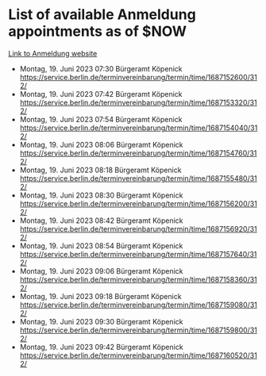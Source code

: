 # List of available Anmeldung appointments as of $NOW
[Link to Anmeldung website](https://service.berlin.de/terminvereinbarung/termin/tag.php?termin=1&anliegen[]=120686&dienstleisterlist=122210,122217,327316,122219,327312,122227,327314,122231,327346,122243,327348,122254,122252,329742,122260,329745,122262,329748,122271,327278,122273,327274,122277,327276,330436,122280,327294,122282,327290,122284,327292,122291,327270,122285,327266,122286,327264,122296,327268,150230,329760,122297,327286,122294,327284,122312,329763,122314,329775,122304,327330,122311,327334,122309,327332,317869,122281,327352,122279,329772,122283,122276,327324,122274,327326,122267,329766,122246,327318,122251,327320,122257,327322,122208,327298,122226,327300&herkunft=http%3A%2F%2Fservice.berlin.de%2Fdienstleistung%2F120686%2F)
- Montag, 19. Juni 2023 07:30 Bürgeramt Köpenick https://service.berlin.de/terminvereinbarung/termin/time/1687152600/312/
- Montag, 19. Juni 2023 07:42 Bürgeramt Köpenick https://service.berlin.de/terminvereinbarung/termin/time/1687153320/312/
- Montag, 19. Juni 2023 07:54 Bürgeramt Köpenick https://service.berlin.de/terminvereinbarung/termin/time/1687154040/312/
- Montag, 19. Juni 2023 08:06 Bürgeramt Köpenick https://service.berlin.de/terminvereinbarung/termin/time/1687154760/312/
- Montag, 19. Juni 2023 08:18 Bürgeramt Köpenick https://service.berlin.de/terminvereinbarung/termin/time/1687155480/312/
- Montag, 19. Juni 2023 08:30 Bürgeramt Köpenick https://service.berlin.de/terminvereinbarung/termin/time/1687156200/312/
- Montag, 19. Juni 2023 08:42 Bürgeramt Köpenick https://service.berlin.de/terminvereinbarung/termin/time/1687156920/312/
- Montag, 19. Juni 2023 08:54 Bürgeramt Köpenick https://service.berlin.de/terminvereinbarung/termin/time/1687157640/312/
- Montag, 19. Juni 2023 09:06 Bürgeramt Köpenick https://service.berlin.de/terminvereinbarung/termin/time/1687158360/312/
- Montag, 19. Juni 2023 09:18 Bürgeramt Köpenick https://service.berlin.de/terminvereinbarung/termin/time/1687159080/312/
- Montag, 19. Juni 2023 09:30 Bürgeramt Köpenick https://service.berlin.de/terminvereinbarung/termin/time/1687159800/312/
- Montag, 19. Juni 2023 09:42 Bürgeramt Köpenick https://service.berlin.de/terminvereinbarung/termin/time/1687160520/312/
